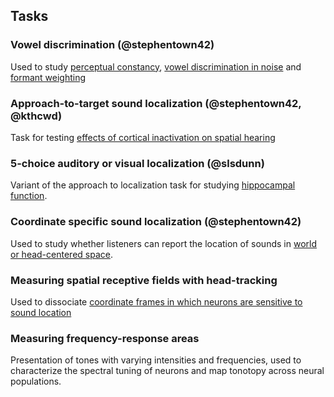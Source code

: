 ## Tasks

### Vowel discrimination (@stephentown42)
Used to study [perceptual constancy](https://www.nature.com/articles/s41467-018-07237-3), [vowel discrimination in noise](https://www.biorxiv.org/content/10.1101/833558v1) and [formant weighting](https://asa.scitation.org/doi/10.1121/1.4916690)

### Approach-to-target sound localization (@stephentown42, @kthcwd)
Task for testing [effects of cortical inactivation on spatial hearing](https://journals.plos.org/plosone/article?id=10.1371/journal.pone.0170264)

### 5-choice auditory or visual localization (@slsdunn)
Variant of the approach to localization task for studying [hippocampal function](https://www.biorxiv.org/content/10.1101/2021.07.01.450507v2). 

### Coordinate specific sound localization (@stephentown42)
Used to study whether listeners can report the location of sounds in [world or head-centered space](https://www.jneurosci.org/content/early/2022/04/27/JNEUROSCI.0291-22.2022.abstract).

### Measuring spatial receptive fields with head-tracking
Used to dissociate [coordinate frames in which neurons are sensitive to sound location](https://journals.plos.org/plosbiology/article?id=10.1371/journal.pbio.2001878)

### Measuring frequency-response areas
Presentation of tones with varying intensities and frequencies, used to characterize the spectral tuning of neurons and map tonotopy across neural populations.
